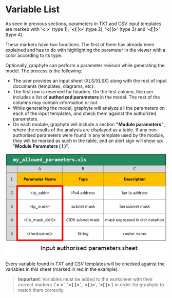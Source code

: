 # Variable List

As seen in previous sections, parameters in TXT and CSV input templates are marked with '**< >**' (type 1), '**<{ }>**' (type 2), '**<( )>**' (type 3) and '**<[ ]>**' (type 4).

These markers have two functions. The first of them has already been explained and has to do with highlighting the parameter in the viewer with a color according to its type.

Optionally, graphyte can perform a parameter revision while generating the model. The process is the following:

- The user provides an input sheet (XLS/XLSX) along with the rest of input documents (templates, diagrams, etc).
- The first row is reserved for headers. On the first column, the user includes a list of **authorized parameters** in the model. The rest of the columns may contain information or not.
- While generating the model, graphyte will analyze all the parameters on each of the input templates, and check them against the authorized parameters.
- On each module, graphyte will include a section **"Module parameters"**, where the results of the analysis are displayed as a table. If any non-authorised parameters were found in any template used by the module, they will be marked as such in the table, and an alert sign will show up: "**Module Parameters ( ! )**".

![variable_list.jpg](img/variable_list.jpg)

Every variable found in TXT and CSV templates will be checked against the variables in this sheet (marked in red in the example).

> **Important**: Variables must be added to the worksheet with their correct markers ('**< >**', '**<{ }>**', '**<( )>**', '**<[ ]>**') in order for graphyte to match them correctly.

